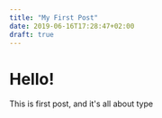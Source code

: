 ```yaml
---
title: "My First Post"
date: 2019-06-16T17:28:47+02:00
draft: true
---
```


# Hello!

This is first post, and it's all about type
